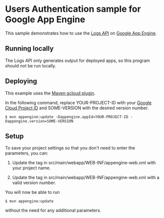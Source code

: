 # Users Authentication sample for Google App Engine

This sample demonstrates how to use the [Logs API][log-docs] on [Google App
Engine][ae-docs].

[log-docs]: https://cloud.google.com/appengine/docs/java/logs/
[ae-docs]: https://cloud.google.com/appengine/docs/java/

## Running locally 

The Logs API only generates output for deployed apps, so this program should not be run locally.

## Deploying
 
This example uses the
[Maven gcloud plugin](https://cloud.google.com/appengine/docs/java/managed-vms/maven).

In the following command, replace YOUR-PROJECT-ID with your
[Google Cloud Project ID](https://support.google.com/cloud/answer/6158840) and SOME-VERSION with the desired version number.

    $ mvn appengine:update -Dappengine.appId=YOUR-PROJECT-ID -Dappengine.version=SOME-VERSION

## Setup
To save your project settings so that you don't need to enter the
 parameters, you can:

1. Update the <application> tag in src/main/webapp/WEB-INF/appengine-web.xml
   with your project name.

2. Update the <version> tag in src/main/webapp/WEB-INF/appengine-web.xml
   with a valid version number.


You will now be able to run

    $ mvn appengine:update

without the need for any additional parameters.

